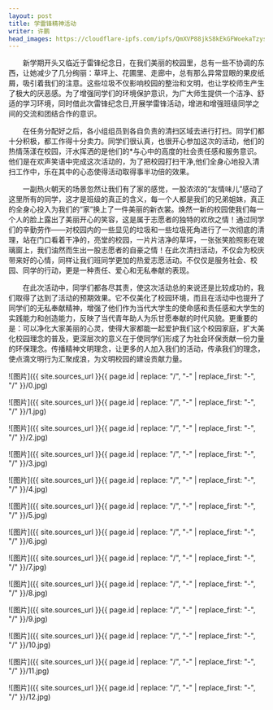 ```yaml
---
layout: post
title: 学雷锋精神活动
writer: 许鹏
head_images: https://cloudflare-ipfs.com/ipfs/QmXVP88jkS8kEkGFWoekaTzys7jfnf9RMwdDcXfXENNp1B/2019-03-26-xue-lei-feng-xp/0.jpg
---
```

&emsp;&emsp;新学期开头又临近于雷锋纪念日，在我们美丽的校园里，总有一些不协调的东西，让她减少了几分绚丽：草坪上、花圃里、走廊中，总有那么异常显眼的果皮纸屑，吸引着我们的注意。这些垃圾不仅影响校园的整治和文明，也让学校师生产生了极大的厌恶感。为了增强同学们的环境保护意识，为广大师生提供一个洁净、舒适的学习环境，同时借此次雷锋纪念日,开展学雷锋活动，增进和增强班级同学之间的交流和团结合作的意识。

&emsp;&emsp;在任务分配好之后，各小组组员到各自负责的清扫区域去进行打扫。同学们都十分积极，都工作得十分卖力。同学们很认真，也很开心参加这次的活动，他们的热情荡漾在校园，汗水挥洒的是他们的*与心中的高度的社会责任感和服务意识。他们是在欢声笑语中完成这次活动的，为了把校园打扫干净,他们全身心地投入清扫工作中，乐在其中的心态使得活动取得事半功倍的效果。

&emsp;&emsp;一副热火朝天的场景忽然让我们有了家的感觉，一股浓浓的“友情味儿”感动了这里所有的同学，这才是班级的真正的含义，每一个人都是我们的兄弟姐妹，真正的全身心投入为我们的“家”换上了一件美丽的新衣裳。焕然一新的校园使我们每一个人的脸上露出了美丽开心的笑容，这是属于志愿者的独特的欢欣之情！通过同学们的辛勤劳作——对校园内的一些显见的垃圾和一些垃圾死角进行了一次彻底的清理，站在门口看着干净的，亮堂的校园，一片片洁净的草坪，一张张笑脸照影在玻璃窗上，我们油然而生出一股志愿者的自豪之情！在此次清扫活动，不仅会为校庆带来好的心情，同样让我们班同学更加的热爱志愿活动。不仅仅是服务社会、校园、同学的行动，更是一种责任、爱心和无私奉献的表现。

&emsp;&emsp;在此次活动中，同学们都各尽其责，使这次活动总的来说还是比较成功的，我们取得了达到了活动的预期效果。它不仅美化了校园环境，而且在活动中也提升了同学们的无私奉献精神，增强了他们作为当代大学生的使命感和责任感和大学生的实践能力和创造能力，反映了当代青年助人为乐甘愿奉献的时代风貌。更重要的是：可以净化大家美丽的心灵，使得大家都能一起爱护我们这个校园家庭，扩大美化校园理念的普及，更深层次的意义在于使同学们形成了为社会环保贡献一份力量的环保理念。传播精神文明理念，让更多的人加入我们的活动，传承我们的理念，使点滴文明行为汇聚成浪，为文明校园的建设贡献力量。

![图片]({{ site.sources_url }}{{ page.id | replace: "/", "-" | replace_first: "-", "/" }}/0.jpg)

![图片]({{ site.sources_url }}{{ page.id | replace: "/", "-" | replace_first: "-", "/" }}/1.jpg)

![图片]({{ site.sources_url }}{{ page.id | replace: "/", "-" | replace_first: "-", "/" }}/2.jpg)

![图片]({{ site.sources_url }}{{ page.id | replace: "/", "-" | replace_first: "-", "/" }}/3.jpg)

![图片]({{ site.sources_url }}{{ page.id | replace: "/", "-" | replace_first: "-", "/" }}/4.jpg)

![图片]({{ site.sources_url }}{{ page.id | replace: "/", "-" | replace_first: "-", "/" }}/5.jpg)

![图片]({{ site.sources_url }}{{ page.id | replace: "/", "-" | replace_first: "-", "/" }}/6.jpg)

![图片]({{ site.sources_url }}{{ page.id | replace: "/", "-" | replace_first: "-", "/" }}/7.jpg)

![图片]({{ site.sources_url }}{{ page.id | replace: "/", "-" | replace_first: "-", "/" }}/8.jpg)

![图片]({{ site.sources_url }}{{ page.id | replace: "/", "-" | replace_first: "-", "/" }}/9.jpg)

![图片]({{ site.sources_url }}{{ page.id | replace: "/", "-" | replace_first: "-", "/" }}/10.jpg)

![图片]({{ site.sources_url }}{{ page.id | replace: "/", "-" | replace_first: "-", "/" }}/11.jpg)

![图片]({{ site.sources_url }}{{ page.id | replace: "/", "-" | replace_first: "-", "/" }}/12.jpg)
